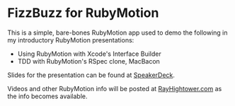 FizzBuzz for RubyMotion
===

This is a simple, bare-bones RubyMotion app used to demo the following
in my introductory RubyMotion presentations:

* Using RubyMotion with Xcode's Interface Builder
* TDD with RubyMotion's RSpec clone, MacBacon

Slides for the presentation can be found at [SpeakerDeck](https://speakerdeck.com/search?q=rayhightower).

Videos and other RubyMotion info will be posted at [RayHightower.com](http://rayhightower.com) as the info becomes available.
